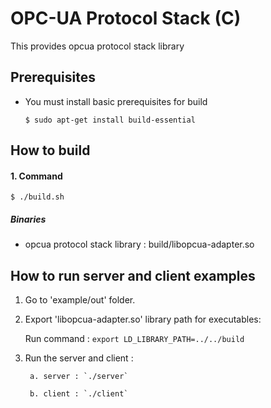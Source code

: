 OPC-UA Protocol Stack (C)
================================

This provides opcua protocol stack library 

## Prerequisites ##

- You must install basic prerequisites for build
  ```shell
  $ sudo apt-get install build-essential
  ```

## How to build  ##

#### 1. Command ####

```shell
$ ./build.sh
```

##### Binaries #####
- opcua protocol stack library : build/libopcua-adapter.so

## How to run server and client examples

1. Go to 'example/out' folder.

2. Export 'libopcua-adapter.so' library path for executables:

	Run command : `export LD_LIBRARY_PATH=../../build`
	
3. Run the server and client :

        a. server : `./server`

        b. client : `./client`
